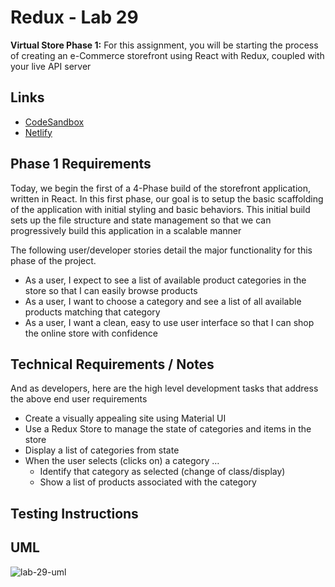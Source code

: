 # Redux - Lab 29

**Virtual Store Phase 1:** For this assignment, you will be starting the process of creating an e-Commerce storefront using React with Redux, coupled with your live API server
    
## Links
    
- [CodeSandbox](https://codesandbox.io/s/github/daniel-nguyen-401-advanced-javascript/storefront/tree/redux/storefront?fontsize=14&hidenavigation=1&theme=dark)
- [Netlify](https://eager-wright-319d0e.netlify.app)
    
## Phase 1 Requirements

Today, we begin the first of a 4-Phase build of the storefront application, written in React. In this first phase, our goal is to setup the basic scaffolding of the application with initial styling and basic behaviors. This initial build sets up the file structure and state management so that we can progressively build this application in a scalable manner

The following user/developer stories detail the major functionality for this phase of the project.

* As a user, I expect to see a list of available product categories in the store so that I can easily browse products
* As a user, I want to choose a category and see a list of all available products matching that category
* As a user, I want a clean, easy to use user interface so that I can shop the online store with confidence

## Technical Requirements / Notes

And as developers, here are the high level development tasks that address the above end user requirements

* Create a visually appealing site using Material UI
* Use a Redux Store to manage the state of categories and items in the store
* Display a list of categories from state
* When the user selects (clicks on) a category …
  * Identify that category as selected (change of class/display)
  * Show a list of products associated with the category
    
## Testing Instructions   

## UML
![lab-29-uml]()
